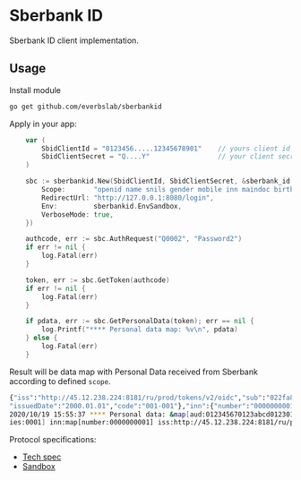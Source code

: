 # Sberbank ID

Sberbank ID client implementation.

## Usage
Install module
```Bash
go get github.com/everbslab/sberbankid
```

Apply in your app:
```Go
    var (
        SbidClientId = "0123456.....12345678901"    // yours client id
        SbidClientSecret = "Q....Y"                 // your client secret
    )

    sbc := sberbankid.New(SbidClientId, SbidClientSecret, &sberbank_id.Config{
        Scope:       "openid name snils gender mobile inn maindoc birthdate verified",
        RedirectUrl: "http://127.0.0.1:8080/login",
        Env:         sberbankid.EnvSandbox,
        VerboseMode: true,
    })

    authcode, err := sbc.AuthRequest("Q0002", "Password2")
    if err != nil {
        log.Fatal(err)
    }

    token, err := sbc.GetToken(authcode)
    if err != nil {
        log.Fatal(err)
    }

    if pdata, err := sbc.GetPersonalData(token); err == nil {
        log.Printf("**** Personal data map: %v\n", pdata)
    } else {
        log.Fatal(err)
    }
```

Result will be data map with Personal Data received from Sberbank according to defined `scope`.
```Bash
{"iss":"http://45.12.238.224:8181/ru/prod/tokens/v2/oidc","sub":"022fa8480ff243439f5887ab5a847c1b","aud":"012345670123abcd0123012345678901","birthdate":"1980.01.01","identificaton":{"series":"0001","number":"000001","issuedBy":null,
"issuedDate":"2000.01.01","code":"001-001"},"inn":{"number":"0000000001"},"snils":{"number":"0000001"},"gender":1,"verified":1,"family_name":"Иванов","given_name":"Иван","middle_name":"Иванович","phone_number":"+79001000001"}
2020/10/19 15:55:37 **** Personal data: &map[aud:012345670123abcd0123012345678901 birthdate:1980.01.01 family_name:Иванов gender:1 given_name:Иван identificaton:map[code:001-001 issuedBy:<nil> issuedDate:2000.01.01 number:000001 ser
ies:0001] inn:map[number:0000000001] iss:http://45.12.238.224:8181/ru/prod/tokens/v2/oidc middle_name:Иванович phone_number:+79001000001 snils:map[number:0000001] sub:022fa8480ff243439f5887ab5a847c1b verified:1]
```


Protocol specifications:
* [Tech spec](https://developer.sberbank.ru/doc/v1/sberbank-id/info)
* [Sandbox](https://developer.sberbank.ru/doc/v1/sberbank-id/Sand)